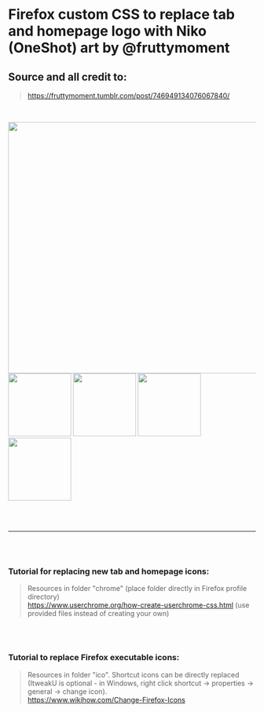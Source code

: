 # Firefox custom CSS to replace tab and homepage logo with Niko (OneShot) art by @fruttymoment  
## Source and all credit to:  
> https://fruttymoment.tumblr.com/post/746949134076067840/

<br>

<p float="left">
  <img src="https://repository-images.githubusercontent.com/771696922/ff22bd86-b698-4d5a-993c-2a0b574fc64b" width=512><br>
  <img src="https://github.com/Hellpest/NikoFox/blob/main/ico/NikoFox.ico" width=128>
  <img src="https://github.com/Hellpest/NikoFox/blob/main/ico/IncogNiko.ico" width=128>
  <img src="https://github.com/Hellpest/NikoFox/blob/main/ico/NikoFoxPage.ico" width=128>
  <img src="https://github.com/Hellpest/NikoFox/blob/main/ico/NikoPDF.ico" width=128>
</p>

<br><br>
<hr>
<br><br>
  
### Tutorial for replacing new tab and homepage icons:  
> Resources in folder "chrome" (place folder directly in Firefox profile directory)  <br>
> https://www.userchrome.org/how-create-userchrome-css.html (use provided files instead of creating your own)  
  
<br><br>
  
### Tutorial to replace Firefox executable icons:  
> Resources in folder "ico". Shortcut icons can be directly replaced (ItweakU is optional - in Windows, right click shortcut → properties → general → change icon).  <br>
> https://www.wikihow.com/Change-Firefox-Icons  

<br><br>

